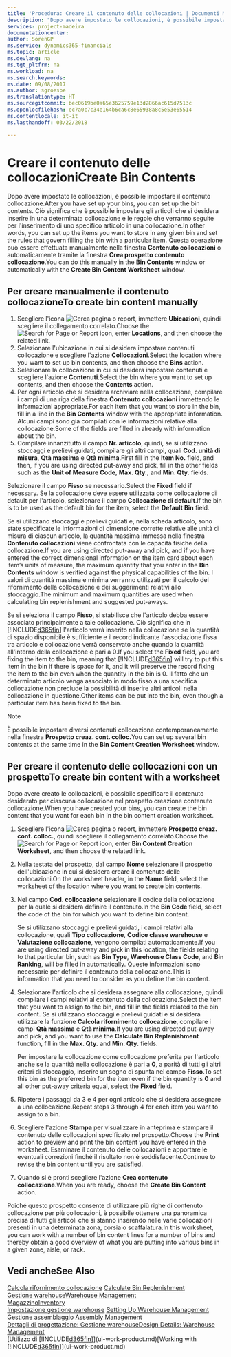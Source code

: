 ```yaml
---
title: 'Procedura: Creare il contenuto delle collocazioni | Documenti Microsoft'
description: "Dopo avere impostato le collocazioni, è possibile impostare il contenuto collocazione. Ciò significa che è possibile impostare gli articoli che si desidera inserire in una determinata collocazione e le regole che verranno seguite per l'inserimento di uno specifico articolo in una collocazione."
services: project-madeira
documentationcenter: 
author: SorenGP
ms.service: dynamics365-financials
ms.topic: article
ms.devlang: na
ms.tgt_pltfrm: na
ms.workload: na
ms.search.keywords: 
ms.date: 09/08/2017
ms.author: sgroespe
ms.translationtype: HT
ms.sourcegitcommit: bec0619be0a65e3625759e13d2866ac615d7513c
ms.openlocfilehash: ec7a0c7c34e164b6ca6c8e65938a8c5e53e65514
ms.contentlocale: it-it
ms.lasthandoff: 03/22/2018

---
```

# <a name="create-bin-contents"></a><span data-ttu-id="09db9-104">Creare il contenuto delle collocazioni</span><span class="sxs-lookup"><span data-stu-id="09db9-104">Create Bin Contents</span></span>
<span data-ttu-id="09db9-105">Dopo avere impostato le collocazioni, è possibile impostare il contenuto collocazione.</span><span class="sxs-lookup"><span data-stu-id="09db9-105">After you have set up your bins, you can set up the bin contents.</span></span> <span data-ttu-id="09db9-106">Ciò significa che è possibile impostare gli articoli che si desidera inserire in una determinata collocazione e le regole che verranno seguite per l'inserimento di uno specifico articolo in una collocazione.</span><span class="sxs-lookup"><span data-stu-id="09db9-106">In other words, you can set up the items you want to store in any given bin and set the rules that govern filling the bin with a particular item.</span></span> <span data-ttu-id="09db9-107">Questa operazione può essere effettuata manualmente nella finestra **Contenuto collocazioni** o automaticamente tramite la finestra **Crea prospetto contenuto collocazione**.</span><span class="sxs-lookup"><span data-stu-id="09db9-107">You can do this manually in the **Bin Contents** window or automatically with the **Create Bin Content Worksheet** window.</span></span>

## <a name="to-create-bin-content-manually"></a><span data-ttu-id="09db9-108">Per creare manualmente il contenuto collocazione</span><span class="sxs-lookup"><span data-stu-id="09db9-108">To create bin content manually</span></span>  
1.  <span data-ttu-id="09db9-109">Scegliere l'icona ![Cerca pagina o report](media/ui-search/search_small.png "Cerca pagina o report"), immettere **Ubicazioni**, quindi scegliere il collegamento correlato.</span><span class="sxs-lookup"><span data-stu-id="09db9-109">Choose the ![Search for Page or Report](media/ui-search/search_small.png "Search for Page or Report icon") icon, enter **Locations**, and then choose the related link.</span></span>  
2.  <span data-ttu-id="09db9-110">Selezionare l'ubicazione in cui si desidera impostare contenuti collocazione e scegliere l'azione **Collocazioni**.</span><span class="sxs-lookup"><span data-stu-id="09db9-110">Select the location where you want to set up bin contents,  and then choose the **Bins** action.</span></span>  
3.  <span data-ttu-id="09db9-111">Selezionare la collocazione in cui si desidera impostare contenuti e scegliere l'azione **Contenuti**.</span><span class="sxs-lookup"><span data-stu-id="09db9-111">Select the bin where you want to set up contents, and then choose the **Contents** action.</span></span>  
4.  <span data-ttu-id="09db9-112">Per ogni articolo che si desidera archiviare nella collocazione, compilare i campi di una riga della finestra **Contenuto collocazioni** immettendo le informazioni appropriate.</span><span class="sxs-lookup"><span data-stu-id="09db9-112">For each item that you want to store in the bin, fill in a line in the **Bin Contents** window with the appropriate information.</span></span> <span data-ttu-id="09db9-113">Alcuni campi sono già compilati con le informazioni relative alla collocazione.</span><span class="sxs-lookup"><span data-stu-id="09db9-113">Some of the fields are filled in already with information about the bin.</span></span>  
5.  <span data-ttu-id="09db9-114">Compilare innanzitutto il campo **Nr. articolo**, quindi, se si utilizzano stoccaggi e prelievi guidati, compilare gli altri campi, quali **Cod. unità di misura**, **Qtà massima** e **Qtà minima**.</span><span class="sxs-lookup"><span data-stu-id="09db9-114">First fill in the **Item No.** field, and then, if you are using directed put-away and pick, fill in the other fields such as the **Unit of Measure Code**, **Max. Qty.**, and **Min. Qty.** fields.</span></span>  

<span data-ttu-id="09db9-115">Selezionare il campo **Fisso** se necessario.</span><span class="sxs-lookup"><span data-stu-id="09db9-115">Select the **Fixed** field if necessary.</span></span> <span data-ttu-id="09db9-116">Se la collocazione deve essere utilizzata come collocazione di default per l'articolo, selezionare il campo **Collocazione di default**.</span><span class="sxs-lookup"><span data-stu-id="09db9-116">If the bin is to be used as the default bin for the item, select the **Default Bin** field.</span></span>  

<span data-ttu-id="09db9-117">Se si utilizzano stoccaggi e prelievi guidati e, nella scheda articolo, sono state specificate le informazioni di dimensione corrette relative alle unità di misura di ciascun articolo, la quantità massima immessa nella finestra **Contenuto collocazioni** viene confrontata con le capacità fisiche della collocazione.</span><span class="sxs-lookup"><span data-stu-id="09db9-117">If you are using directed put-away and pick, and if you have entered the correct dimensional information on the item card about each item’s units of measure, the maximum quantity that you enter in the **Bin Contents** window is verified against the physical capabilities of the bin.</span></span> <span data-ttu-id="09db9-118">I valori di quantità massima e minima verranno utilizzati per il calcolo del rifornimento della collocazione e dei suggerimenti relativi allo stoccaggio.</span><span class="sxs-lookup"><span data-stu-id="09db9-118">The minimum and maximum quantities are used when calculating bin replenishment and suggested put-aways.</span></span>  

<span data-ttu-id="09db9-119">Se si seleziona il campo **Fisso**, si stabilisce che l'articolo debba essere associato principalmente a tale collocazione. Ciò significa che in [!INCLUDE[d365fin](includes/d365fin_md.md)] l'articolo verrà inserito nella collocazione se la quantità di spazio disponibile è sufficiente e il record indicante l'associazione fissa tra articolo e collocazione verrà conservato anche quando la quantità all'interno della collocazione è pari a 0.</span><span class="sxs-lookup"><span data-stu-id="09db9-119">If you select the **Fixed** field, you are fixing the item to the bin, meaning that [!INCLUDE[d365fin](includes/d365fin_md.md)] will try to put this item in the bin if there is space for it, and it will preserve the record fixing the item to the bin even when the quantity in the bin is 0.</span></span> <span data-ttu-id="09db9-120">Il fatto che un determinato articolo venga associato in modo fisso a una specifica collocazione non preclude la possibilità di inserire altri articoli nella collocazione in questione.</span><span class="sxs-lookup"><span data-stu-id="09db9-120">Other items can be put into the bin, even though a particular item has been fixed to the bin.</span></span>  

> [!NOTE]  
>  <span data-ttu-id="09db9-121">È possibile impostare diversi contenuti collocazione contemporaneamente nella finestra **Prospetto creaz. cont. colloc.**</span><span class="sxs-lookup"><span data-stu-id="09db9-121">You can set up several bin contents at the same time in the **Bin Content Creation Worksheet** window.</span></span>  

## <a name="to-create-bin-content-with-a-worksheet"></a><span data-ttu-id="09db9-122">Per creare il contenuto delle collocazioni con un prospetto</span><span class="sxs-lookup"><span data-stu-id="09db9-122">To create bin content with a worksheet</span></span>  
<span data-ttu-id="09db9-123">Dopo avere creato le collocazioni, è possibile specificare il contenuto desiderato per ciascuna collocazione nel prospetto creazione contenuto collocazione.</span><span class="sxs-lookup"><span data-stu-id="09db9-123">When you have created your bins, you can create the bin content that you want for each bin in the bin content creation worksheet.</span></span>

1.  <span data-ttu-id="09db9-124">Scegliere l'icona ![Cerca pagina o report](media/ui-search/search_small.png "Cerca pagina o report"), immettere **Prospetto creaz. cont. colloc.**, quindi scegliere il collegamento correlato.</span><span class="sxs-lookup"><span data-stu-id="09db9-124">Choose the ![Search for Page or Report](media/ui-search/search_small.png "Search for Page or Report icon") icon, enter **Bin Content Creation Worksheet**, and then choose the related link.</span></span>  
2.  <span data-ttu-id="09db9-125">Nella testata del prospetto, dal campo **Nome** selezionare il prospetto dell'ubicazione in cui si desidera creare il contenuto delle collocazioni.</span><span class="sxs-lookup"><span data-stu-id="09db9-125">On the worksheet header, in the **Name** field, select the worksheet of the location where you want to create bin contents.</span></span>  
3.  <span data-ttu-id="09db9-126">Nel campo **Cod. collocazione** selezionare il codice della collocazione per la quale si desidera definire il contenuto.</span><span class="sxs-lookup"><span data-stu-id="09db9-126">In the **Bin Code** field, select the code of the bin for which you want to define bin content.</span></span>   

    <span data-ttu-id="09db9-127">Se si utilizzano stoccaggi e prelievi guidati, i campi relativi alla collocazione, quali **Tipo collocazione**, **Codice classe warehouse** e **Valutazione collocazione**, vengono compilati automaticamente.</span><span class="sxs-lookup"><span data-stu-id="09db9-127">If you are using directed put-away and pick in this location, the fields relating to that particular bin, such as **Bin Type**, **Warehouse Class Code**, and **Bin Ranking**, will be filled in automatically.</span></span> <span data-ttu-id="09db9-128">Queste informazioni sono necessarie per definire il contenuto della collocazione.</span><span class="sxs-lookup"><span data-stu-id="09db9-128">This is information that you need to consider as you define the bin content.</span></span>  
4.  <span data-ttu-id="09db9-129">Selezionare l'articolo che si desidera assegnare alla collocazione, quindi compilare i campi relativi al contenuto della collocazione.</span><span class="sxs-lookup"><span data-stu-id="09db9-129">Select the item that you want to assign to the bin, and fill in the fields related to the bin content.</span></span> <span data-ttu-id="09db9-130">Se si utilizzano stoccaggi e prelievi guidati e si desidera utilizzare la funzione **Calcola rifornimento collocazione**, compilare i campi **Qtà massima** e **Qtà minima**.</span><span class="sxs-lookup"><span data-stu-id="09db9-130">If you are using directed put-away and pick, and you want to use the **Calculate Bin Replenishment** function, fill in the **Max. Qty.** and **Min. Qty.** fields.</span></span>  

    <span data-ttu-id="09db9-131">Per impostare la collocazione come collocazione preferita per l'articolo anche se la quantità nella collocazione è pari a **0**, a parità di tutti gli altri criteri di stoccaggio, inserire un segno di spunta nel campo **Fisso**.</span><span class="sxs-lookup"><span data-stu-id="09db9-131">To set this bin as the preferred bin for the item even if the bin quantity is **0** and all other put-away criteria equal, select the **Fixed** field.</span></span>  
5.  <span data-ttu-id="09db9-132">Ripetere i passaggi da 3 e 4 per ogni articolo che si desidera assegnare a una collocazione.</span><span class="sxs-lookup"><span data-stu-id="09db9-132">Repeat steps 3 through 4 for each item you want to assign to a bin.</span></span>  
6.  <span data-ttu-id="09db9-133">Scegliere l'azione **Stampa** per visualizzare in anteprima e stampare il contenuto delle collocazioni specificato nel prospetto.</span><span class="sxs-lookup"><span data-stu-id="09db9-133">Choose the **Print** action to preview and print the bin content you have entered in the worksheet.</span></span> <span data-ttu-id="09db9-134">Esaminare il contenuto delle collocazioni e apportare le eventuali correzioni finché il risultato non è soddisfacente.</span><span class="sxs-lookup"><span data-stu-id="09db9-134">Continue to revise the bin content until you are satisfied.</span></span>  
7.  <span data-ttu-id="09db9-135">Quando si è pronti scegliere l'azione **Crea contenuto collocazione**.</span><span class="sxs-lookup"><span data-stu-id="09db9-135">When you are ready, choose the **Create Bin Content** action.</span></span>  

<span data-ttu-id="09db9-136">Poiché questo prospetto consente di utilizzare più righe di contenuto collocazione per più collocazioni, è possibile ottenere una panoramica precisa di tutti gli articoli che si stanno inserendo nelle varie collocazioni presenti in una determinata zona, corsia o scaffalatura.</span><span class="sxs-lookup"><span data-stu-id="09db9-136">In this worksheet, you can work with a number of bin content lines for a number of bins and thereby obtain a good overview of what you are putting into various bins in a given zone, aisle, or rack.</span></span>  

## <a name="see-also"></a><span data-ttu-id="09db9-137">Vedi anche</span><span class="sxs-lookup"><span data-stu-id="09db9-137">See Also</span></span>
<span data-ttu-id="09db9-138">[Calcola rifornimento collocazione](warehouse-how-to-calculate-bin-replenishment.md)  </span><span class="sxs-lookup"><span data-stu-id="09db9-138">[Calculate Bin Replenishment](warehouse-how-to-calculate-bin-replenishment.md)  </span></span>  
[<span data-ttu-id="09db9-139">Gestione warehouse</span><span class="sxs-lookup"><span data-stu-id="09db9-139">Warehouse Management</span></span>](warehouse-manage-warehouse.md)  
[<span data-ttu-id="09db9-140">Magazzino</span><span class="sxs-lookup"><span data-stu-id="09db9-140">Inventory</span></span>](inventory-manage-inventory.md)  
<span data-ttu-id="09db9-141">[Impostazione gestione warehouse](warehouse-setup-warehouse.md)   </span><span class="sxs-lookup"><span data-stu-id="09db9-141">[Setting Up Warehouse Management](warehouse-setup-warehouse.md)   </span></span>  
<span data-ttu-id="09db9-142">[Gestione assemblaggio](assembly-assemble-items.md)  </span><span class="sxs-lookup"><span data-stu-id="09db9-142">[Assembly Management](assembly-assemble-items.md)  </span></span>  
[<span data-ttu-id="09db9-143">Dettagli di progettazione: Gestione warehouse</span><span class="sxs-lookup"><span data-stu-id="09db9-143">Design Details: Warehouse Management</span></span>](design-details-warehouse-management.md)  
<span data-ttu-id="09db9-144">[Utilizzo di [!INCLUDE[d365fin](includes/d365fin_md.md)]](ui-work-product.md)</span><span class="sxs-lookup"><span data-stu-id="09db9-144">[Working with [!INCLUDE[d365fin](includes/d365fin_md.md)]](ui-work-product.md)</span></span>

